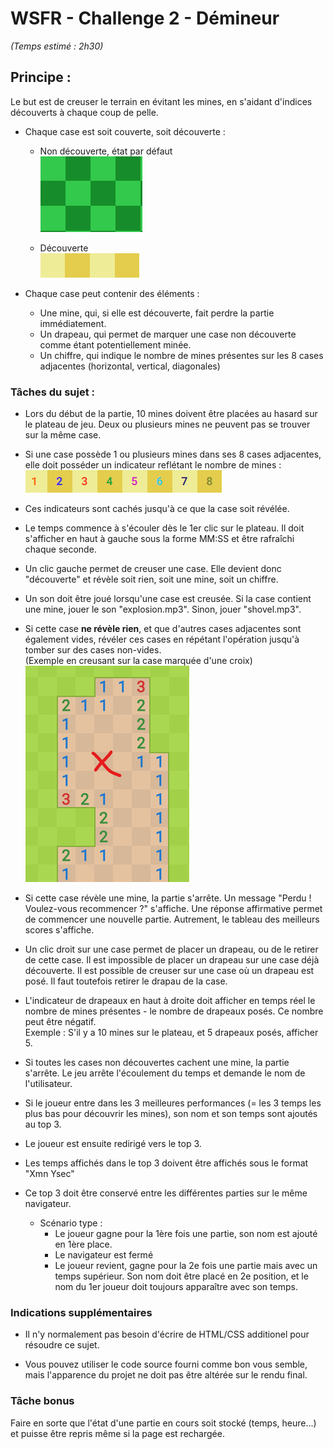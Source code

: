 # WSFR - Challenge 2 - Démineur

*(Temps estimé : 2h30)*

## Principe :
Le but est de creuser le terrain en évitant les mines, en s'aidant d'indices découverts à chaque coup de pelle.  

- Chaque case est soit couverte, soit découverte :  
  - Non découverte, état par défaut  
![covered](doc-imgs/covered.png)

  - Découverte  
![uncovered](doc-imgs/uncovered.png)  

- Chaque case peut contenir des éléments :
  - Une mine, qui, si elle est découverte, fait perdre la partie immédiatement.
  - Un drapeau, qui permet de marquer une case non découverte comme étant potentiellement minée.
  - Un chiffre, qui indique le nombre de mines présentes sur les 8 cases adjacentes (horizontal, vertical, diagonales)

### Tâches du sujet :
- Lors du début de la partie, 10 mines doivent être placées au hasard sur le plateau de jeu. Deux ou plusieurs mines ne peuvent pas se trouver sur la même case.

- Si une case possède 1 ou plusieurs mines dans ses 8 cases adjacentes, elle doit posséder un indicateur reflétant le nombre de mines :  
![indicators](doc-imgs/indicators.png)  

- Ces indicateurs sont cachés jusqu'à ce que la case soit révélée.

- Le temps commence à s'écouler dès le 1er clic sur le plateau. Il doit s'afficher en haut à gauche sous la forme MM:SS et être rafraîchi chaque seconde.

- Un clic gauche permet de creuser une case. Elle devient donc "découverte" et révèle soit rien, soit une mine, soit un chiffre.

- Un son doit être joué lorsqu'une case est creusée. Si la case contient une mine, jouer le son "explosion.mp3". Sinon, jouer "shovel.mp3".

- Si cette case **ne révèle rien**, et que d'autres cases adjacentes sont également vides, révéler ces cases en répétant l'opération jusqu'à tomber sur des cases non-vides.  
(Exemple en creusant sur la case marquée d'une croix)
![automatic-digging](doc-imgs/automatic-digging.png)  

- Si cette case révèle une mine, la partie s'arrête. Un message "Perdu ! Voulez-vous recommencer ?" s'affiche. Une réponse affirmative permet de commencer une nouvelle partie. Autrement, le tableau des meilleurs scores s'affiche.

- Un clic droit sur une case permet de placer un drapeau, ou de le retirer de cette case. Il est impossible de placer un drapeau sur une case déjà découverte. Il est possible de creuser sur une case où un drapeau est posé. Il faut toutefois retirer le drapau de la case.

- L'indicateur de drapeaux en haut à droite doit afficher en temps réel le nombre de mines présentes - le nombre de drapeaux posés. Ce nombre peut être négatif.  
Exemple : S'il y a 10 mines sur le plateau, et 5 drapeaux posés, afficher 5.

- Si toutes les cases non découvertes cachent une mine, la partie s'arrête. Le jeu arrête l'écoulement du temps et demande le nom de l'utilisateur.

- Si le joueur entre dans les 3 meilleures performances (= les 3 temps les plus bas pour découvrir les mines), son nom et son temps sont ajoutés au top 3.

- Le joueur est ensuite redirigé vers le top 3.

- Les temps affichés dans le top 3 doivent être affichés sous le format "Xmn Ysec"

- Ce top 3 doit être conservé entre les différentes parties sur le même navigateur.
  - Scénario type :
    - Le joueur gagne pour la 1ère fois une partie, son nom est ajouté en 1ère place.
    - Le navigateur est fermé
    - Le joueur revient, gagne pour la 2e fois une partie mais avec un temps supérieur. Son nom doit être placé en 2e position, et le nom du 1er joueur doit toujours apparaître avec son temps.

### Indications supplémentaires
- Il n'y normalement pas besoin d'écrire de HTML/CSS additionel pour résoudre ce sujet.

- Vous pouvez utiliser le code source fourni comme bon vous semble, mais l'apparence du projet ne doit pas être altérée sur le rendu final.


### Tâche bonus
Faire en sorte que l'état d'une partie en cours soit stocké (temps, heure...) et puisse être repris même si la page est rechargée.
